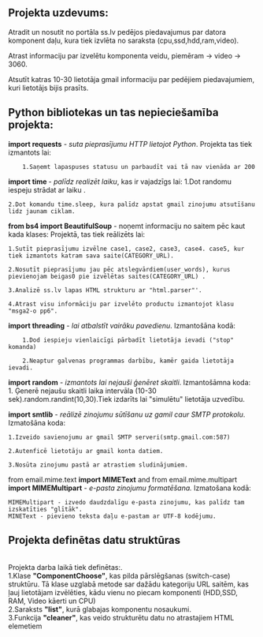 <b><h2>Projekta uzdevums:</h2></b>

Atradit un nosutit no portāla ss.lv pedējos piedavajumus par datora komponent daļu, kura tiek izvlēta no saraksta (cpu,ssd,hdd,ram,video). 

Atrast informaciju par izvelētu komponenta veidu, piemēram -> video -> 3060.

Atsutīt katras 10-30 lietotāja gmail informaciju par pedējiem piedavajumiem, kuri lietotājs bijis prasīts.

<b><h2>Python bibliotekas un tas nepieciešamība projekta:</h2></b>

<b>import requests</b> - <i>suta pieprasījumu HTTP lietojot Python</i>.
    Projekta tas tiek izmantots lai: 

        1.Saņemt lapaspuses statusu un parbaudīt vai tā nav vienāda ar 200

<b>import time </b >- <i>palīdz realizēt laiku</i>, kas ir vajadzīgs lai:
    1.Dot randomu iespeju strādat ar laiku .

    2.Dot komandu time.sleep, kura palīdz apstat gmail zinojumu atsutīšanu lidz jaunam ciklam.


<b>from bs4 import BeautifulSoup</b> -</i> noņemt informaciju no saitem </i>pēc kaut kada klases:
    Projektā, tas tiek reālizēts lai:

    1.Sutīt pieprasījumu izvēlne case1, case2, case3, case4. case5, kur tiek izmantots katram sava saite(CATEGORY_URL).

    2.Nosutīt pieprasījumu jau pēc atslegvārdiem(user_words), kurus pievienojam beigas0 pie izvēlētas saites(CATEGORY_URL) .

    3.Analizē ss.lv lapas HTML strukturu ar "html.parser"'.

    4.Atrast visu informāciju par izvelēto productu izmantojot klasu "msga2-o pp6".

<b>import threading</b> - <i>lai atbalstīt vairāku pavedienu</i>.
    Izmantošāna kodā:

        1.Dod iespieju vienlaicīgi pārbadīt lietotāja ievadi ("stop" komanda)

        2.Neaptur galvenas programmas darbību, kamēr gaida lietotāja ievadi.

<b>import random</b> - <i>izmantots lai nejauši ģenēret skaitli</i>.
    Izmantošāmna koda:
        1. Ģenerē nejaušu skaitli laika intervāla (10-30 sek).random.randint(10,30).Tiek izdarīts lai "simulētu" lietotāja uzvedību.

<b>import smtlib</b> -<i> reālizē zinojumu sūtīšanu uz gamil caur SMTP protokolu</i>.
    Izmatošāna koda:

    1.Izveido savienojumu ar gmail SMTP serveri(smtp.gmail.com:587)

    2.Autenficē lietotāju ar gmail konta datiem.

    3.Nosūta zinojumu pastā ar atrastiem sludinājumiem.

from email.mime.text <b>import MIMEText</b> and 
from email.mime.multipart <b> import MIMEMultipart</b> - <i> e-pasta zinojumu formatēšana.</i>
    Izmatošana kodā: 

    MIMEMultipart - izvedo daudzdalīgu e-pasta zinojumu, kas palīdz tam izskatīties "glītāk".
    MINEText - pievieno teksta daļu e-pastam ar UTF-8 kodējumu.

<b><h2>Projekta definētas datu struktūras</h2></b><br/>
    Projekta darba laikā tiek definētas:.</br>
    1.Klase <b>"ComponentChoose"</b>, kas pilda pārslēgšanas (switch-case) struktūru.
    Tā klase uzglabā metode sar dažādu kategoriju URL saitēm, kas ļauj lietotājam izvēlēties, kādu vienu no piecam komponenti (HDD,SSD, RAM, Video kāerti un CPU) </br>
    2.Saraksts <b>"list"</b>, kurā glabajas komponentu nosaukumi.</br>
    3.Funkcija <b>"cleaner"</b>, kas veido strukturētu datu no atrastajiem HTML  elemetiem 


